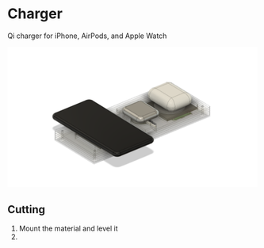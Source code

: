 # Charger

Qi charger for iPhone, AirPods, and Apple Watch

![Preview](preview.png)

## Cutting

1. Mount the material and level it
2. 
